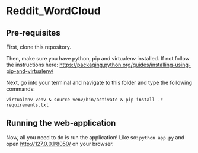 # Reddit_WordCloud
## Pre-requisites
First, clone this repository.

Then, make sure you have python, pip and virtualenv installed. If not follow the instructions here: https://packaging.python.org/guides/installing-using-pip-and-virtualenv/

Next, go into your terminal and navigate to this folder and type the following commands:

```virtualenv venv & source venv/bin/activate & pip install -r requirements.txt```

## Running the web-application
Now, all you need to do is run the application! Like so: ```python app.py``` and open http://127.0.0.1:8050/ on your browser.
